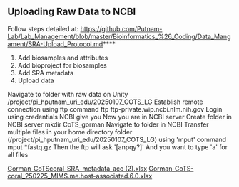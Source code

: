 ## Uploading Raw Data to NCBI
Follow steps detailed at: https://github.com/Putnam-Lab/Lab_Management/blob/master/Bioinformatics_%26_Coding/Data_Mangament/SRA-Upload_Protocol.md****
1. Add biosamples and attributes
2. Add bioproject for biosamples
3. Add SRA metadata
4. Upload data

Navigate to folder with raw data on Unity
/project/pi_hputnam_uri_edu/20250107_COTS_LG
Establish remote connection using ftp command
ftp ftp-private.wip.ncbi.nlm.nih.gov
Login using credentials NCBI give you
Now you are in NCBI server
Create folder in NCBI server
mkdir CoTS_gorman
Navigate to folder in NCBI
Transfer multiple files in your home directory folder (/project/pi_hputnam_uri_edu/20250107_COTS_LG) using 'mput' command 
mput *fastq.gz
Then the ftp will ask '[anpqy?]'
And you want to type 'a' for all files

[Gorman_CoTScoral_SRA_metadata_acc (2).xlsx](https://github.com/user-attachments/files/19166044/Gorman_CoTScoral_SRA_metadata_acc.2.xlsx)
[Gorman_CoTS-coral_250225_MIMS.me.host-associated.6.0.xlsx](https://github.com/user-attachments/files/19166056/Gorman_CoTS-coral_250225_MIMS.me.host-associated.6.0.xlsx)
